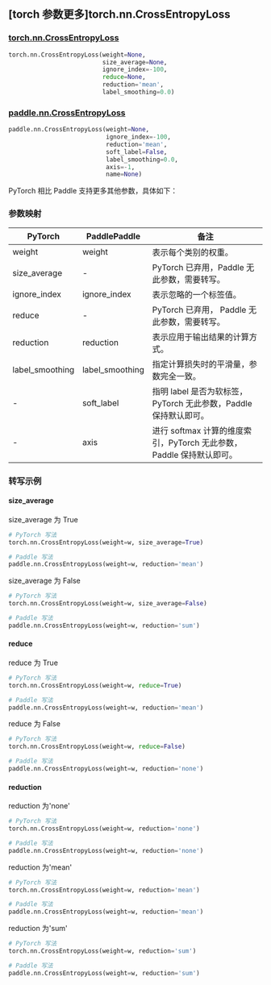 ## [torch 参数更多]torch.nn.CrossEntropyLoss
### [torch.nn.CrossEntropyLoss](https://pytorch.org/docs/stable/generated/torch.nn.CrossEntropyLoss.html#torch.nn.CrossEntropyLoss)

```python
torch.nn.CrossEntropyLoss(weight=None,
                          size_average=None,
                          ignore_index=-100,
                          reduce=None,
                          reduction='mean',
                          label_smoothing=0.0)
```

### [paddle.nn.CrossEntropyLoss](https://www.paddlepaddle.org.cn/documentation/docs/zh/develop/api/paddle/nn/CrossEntropyLoss_cn.html#crossentropyloss)

```python
paddle.nn.CrossEntropyLoss(weight=None,
                           ignore_index=-100,
                           reduction='mean',
                           soft_label=False,
                           label_smoothing=0.0,
                           axis=-1,
                           name=None)
```

PyTorch 相比 Paddle 支持更多其他参数，具体如下：

### 参数映射

| PyTorch       | PaddlePaddle | 备注                                                   |
| ------------- | ------------ | ------------------------------------------------------ |
| weight  | weight           | 表示每个类别的权重。  |
| size_average | -            | PyTorch 已弃用，Paddle 无此参数，需要转写。|
| ignore_index  | ignore_index            | 表示忽略的一个标签值。  |
| reduce       | -            | PyTorch 已弃用， Paddle 无此参数，需要转写。  |
| reduction  | reduction            | 表示应用于输出结果的计算方式。  |
| label_smoothing | label_smoothing | 指定计算损失时的平滑量，参数完全一致。  |
| -             | soft_label  | 指明 label 是否为软标签，PyTorch 无此参数，Paddle 保持默认即可。  |
| -             | axis       | 进行 softmax 计算的维度索引，PyTorch 无此参数，Paddle 保持默认即可。   |

### 转写示例
#### size_average
size_average 为 True
```python
# PyTorch 写法
torch.nn.CrossEntropyLoss(weight=w, size_average=True)

# Paddle 写法
paddle.nn.CrossEntropyLoss(weight=w, reduction='mean')
```

size_average 为 False
```python
# PyTorch 写法
torch.nn.CrossEntropyLoss(weight=w, size_average=False)

# Paddle 写法
paddle.nn.CrossEntropyLoss(weight=w, reduction='sum')
```

#### reduce
reduce 为 True
```python
# PyTorch 写法
torch.nn.CrossEntropyLoss(weight=w, reduce=True)

# Paddle 写法
paddle.nn.CrossEntropyLoss(weight=w, reduction='mean')
```

reduce 为 False
```python
# PyTorch 写法
torch.nn.CrossEntropyLoss(weight=w, reduce=False)

# Paddle 写法
paddle.nn.CrossEntropyLoss(weight=w, reduction='none')
```

#### reduction
reduction 为'none'
```python
# PyTorch 写法
torch.nn.CrossEntropyLoss(weight=w, reduction='none')

# Paddle 写法
paddle.nn.CrossEntropyLoss(weight=w, reduction='none')
```

reduction 为'mean'
```python
# PyTorch 写法
torch.nn.CrossEntropyLoss(weight=w, reduction='mean')

# Paddle 写法
paddle.nn.CrossEntropyLoss(weight=w, reduction='mean')
```

reduction 为'sum'
```python
# PyTorch 写法
torch.nn.CrossEntropyLoss(weight=w, reduction='sum')

# Paddle 写法
paddle.nn.CrossEntropyLoss(weight=w, reduction='sum')
```
